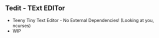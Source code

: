 ## Tedit - TExt EDITor
- Teeny Tiny Text Editor - No External Dependencies! (Looking at you, ncurses)
- WIP